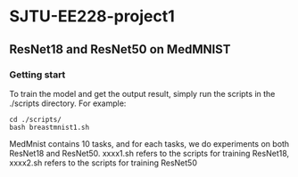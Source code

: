 # SJTU-EE228-project1

## ResNet18 and ResNet50 on MedMNIST

### Getting start
To train the model and get the output result, simply run the scripts in the ./scripts directory. For example:
```
cd ./scripts/
bash breastmnist1.sh
```
MedMnist contains 10 tasks, and for each tasks, we do experiments on both ResNet18 and ResNet50. xxxx1.sh refers to the scripts for training ResNet18, xxxx2.sh refers to the scripts for training ResNet50